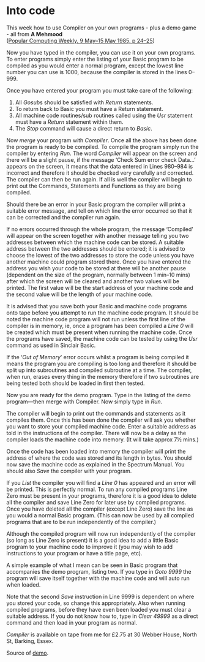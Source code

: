 # Into code

This week how to use Compiler on your own programs - plus a demo game - all from **A Mehmood**  
([Popular Computing Weekly, 9 May–15 May 1985, p 24–25](https://archive.org/details/popular-computing-weekly-1985-05-09/page/n23/mode/1up))

Now you have typed in the compiler, you can use it on your own programs. To enter programs simply enter the listing of your Basic program to be compiled as you would enter a normal program, except the lowest line number you can use is 1000, because the compiler is stored in the lines 0–999.

Once you have entered your program you must take care of the following:

1. All *Gosub*s should be satisfied with *Return* statements.
2. To return back to Basic you must have a Return statement.
3. All machine code routines/sub routines called using the *Usr* statement must have a *Return* statement within them.
4. The *Stop* command will cause a direct return to *Basic*.

Now *merge* your program with *Compiler*. Once all the above has been done the program is ready to be compiled. To compile the program simply run the compiler by entering *Run*. The word *Compiler* will appear on the screen and there will be a slight pause, if the message ‘Check Sum error check Data...’ appears on the screen, it means that the data entered in Lines 980–984 is incorrect and therefore it should be checked very carefully and corrected. The compiler can then be run again. If all is well the compiler will begin to print out the Commands, Statements and Functions as they are being compiled.

Should there be an error in your Basic program the compiler will print a suitable error message, and tell on which line the error occurred so that it can be corrected and the compiler run again.

If no errors occurred through the whole program, the message ‘Compiled’ will appear on the screen together with another message telling you two addresses between which the machine code can be stored. A suitable address between the two addresses should be entered; it is advised to choose the lowest of the two addresses to store the code unless you have another machine could program stored there. Once you have entered the address you wish your code to be stored at there will be another pause (dependent on the size of the program, normally between 1 min–10 mins) after which the screen will be cleared and another two values will be printed. The first value will be the start address of your machine code and the second value will be the length of your machine code.

It is advised that you save both your Basic and machine code programs onto tape before you attempt to run the machine code program. It should be noted the machine code program will not run unless the first line of the compiler is in memory, ie, once a program has been compiled a *Line 0* will be created which must be present when running the machine code. Once the programs have saved, the machine code can be tested by using the *Usr* command as used in Sinclair Basic.

If the ‘*Out of Memory*’ error occurs whilst a program is being compiled it means the program you are compiling is too long and therefore it should be split up into subroutines and compiled subroutine at a time. The compiler, when run, erases every thing in the memory therefore if two subroutines are being tested both should be loaded in first then tested.

Now you are ready for the demo program. Type in the listing of the demo program—then merge with Compiler. Now simply type in *Run*.

The compiler will begin to print out the commands and statements as it compiles them. Once this has been done the compiler will ask you whether you want to store your compiled machine code. Enter a suitable address as told in the instructions of the compiler. There will now be a delay as the compiler loads the machine code into memory. (It will take approx 7½ mins.)

Once the code has been loaded into memory the compiler will print the address of where the code was stored and its length in bytes. You should now save the machine code as explained in the Spectrum Manual. You should also *Save* the compiler with your program.

If you *List* the compiler you will find a *Line 0* has appeared and an error will be printed. This is perfectly normal. To run any compiled programs Line Zero must be present in your programs, therefore it is a good idea to delete all the compiler and save Line Zero for later use by compiled programs. Once you have deleted all the compiler (except Line Zero) save the line as you would a normal Basic program. (This can now be used by all compiled programs that are to be run independently of the compiler.)

Although the compiled program will now run independently of the compiler (so long as Line Zero is present) it is a good idea to add a little Basic program to your machine code to improve it (you may wish to add instructions to your program or have a title page, etc).

A simple example of what I mean can be seen in Basic program that accompanies the demo program, listing two. If you type in *Goto 9999* the program will save itself together with the machine code and will auto run when loaded.

Note that the second *Save* instruction in Line 9999 is dependent on where you stored your code, so change this appropriately. Also when running compiled programs, before they have even been loaded you must clear a suitable address. If you do not know how to, type in *Clear 49999* as a direct command and then load in your program as normal.

*Compiler* is available on tape from me for £2.75 at 30 Webber House, North St, Barking, Essex.

Source of [demo](../src/demo.bas).